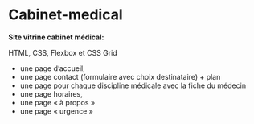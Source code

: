 # Cabinet-medical

**Site vitrine cabinet médical:**

HTML, CSS, Flexbox et CSS Grid

- une page d’accueil,
- une page contact (formulaire avec choix destinataire) + plan
- une page pour chaque discipline médicale avec la fiche du médecin 
- une page horaires,
- une page « à propos »
- une page « urgence »

